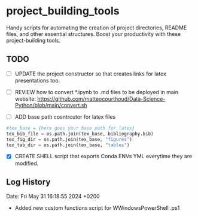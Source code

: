 # project_building_tools
Handy scripts for automating the creation of project directories, README files, and other essential structures. Boost your productivity with these project-building tools.

## TODO
- [ ] UPDATE the project constructor so that creates links for latex presentations too.
- [ ] REVIEW how to convert *.ipynb to .md files to be deployed in main website: https://github.com/matteocourthoud/Data-Science-Python/blob/main/convert.sh

- [ ] ADD base path cosntrcutor for latex files
```python
#tex_base = {here goes your base path for latex}
tex_bib_file = os.path.join(tex_base, bibliography.bib)
tex_fig_dir = os.path.join(tex_base, "figures")
tex_tab_dir = os.path.join(tex_base, "tables") 
```
- [X] CREATE SHELL script that exports Conda ENVs YML everytime they are modified.

## Log History
Date:   Fri May 31 16:18:55 2024 +0200
- Added new custom functions script for WWindowsPowerShell .ps1
